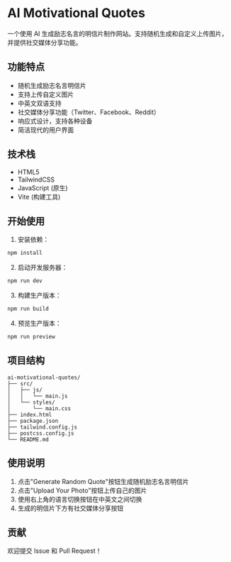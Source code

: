 # AI Motivational Quotes

一个使用 AI 生成励志名言的明信片制作网站。支持随机生成和自定义上传图片，并提供社交媒体分享功能。

## 功能特点

- 随机生成励志名言明信片
- 支持上传自定义图片
- 中英文双语支持
- 社交媒体分享功能（Twitter、Facebook、Reddit）
- 响应式设计，支持各种设备
- 简洁现代的用户界面

## 技术栈

- HTML5
- TailwindCSS
- JavaScript (原生)
- Vite (构建工具)

## 开始使用

1. 安装依赖：
```bash
npm install
```

2. 启动开发服务器：
```bash
npm run dev
```

3. 构建生产版本：
```bash
npm run build
```

4. 预览生产版本：
```bash
npm run preview
```

## 项目结构

```
ai-motivational-quotes/
├── src/
│   ├── js/
│   │   └── main.js
│   └── styles/
│       └── main.css
├── index.html
├── package.json
├── tailwind.config.js
├── postcss.config.js
└── README.md
```

## 使用说明

1. 点击"Generate Random Quote"按钮生成随机励志名言明信片
2. 点击"Upload Your Photo"按钮上传自己的图片
3. 使用右上角的语言切换按钮在中英文之间切换
4. 生成的明信片下方有社交媒体分享按钮

## 贡献

欢迎提交 Issue 和 Pull Request！
